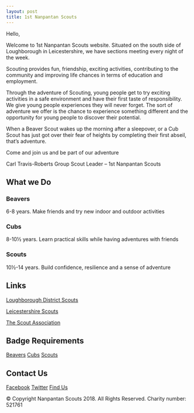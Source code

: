 ```yaml
---
layout: post
title: 1st Nanpantan Scouts
---
```


Hello,

Welcome to 1st Nanpantan Scouts website. Situated on the south side of Loughborough in Leicestershire, we have sections meeting every night of the week.

Scouting provides fun, friendship, exciting activities, contributing to the community and improving life chances in terms of education and employment.

Through the adventure of Scouting, young people get to try exciting activities in a safe environment and have their first taste of responsibility. We give young people experiences they will never forget. The sort of adventure we offer is the chance to experience something different and the opportunity for young people to discover their potential.

When a Beaver Scout wakes up the morning after a sleepover, or a Cub Scout has just got over their fear of heights by completing their first abseil, that’s adventure.

Come and join us and be part of our adventure

Carl Travis-Roberts
Group Scout Leader – 1st Nanpantan Scouts

## What we Do

### Beavers

6-8 years. Make friends and try new indoor and outdoor activities

### Cubs 

8-10½ years. Learn practical skills while having adventures with friends

### Scouts

10½-14 years. Build confidence, resilience and a sense of adventure 

## Links

[Loughborough District Scouts](https://www.loughboroughscouts.org.uk/) 

[Leicestershire Scouts](http://www.leicestershirescouts.org.uk/)

[The Scout Association](https://scouts.org.uk/)

## Badge Requirements

[Beavers](https://scouts.org.uk/beavers)
[Cubs](https://scouts.org.uk/cubs)
[Scouts](https://scouts.org.uk/scouts)

## Contact Us

[Facebook](https://www.facebook.com/NanpantanScouts/)
[Twitter](https://twitter.com/NanpantanScouts)
[Find Us](https://goo.gl/maps/X8FtP2yMQGx)


© Copyright Nanpantan Scouts 2018. All Rights Reserved. Charity number: 521761
